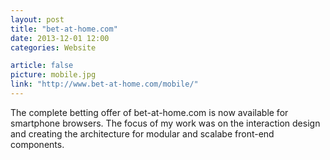 ```yaml
---
layout: post
title: "bet-at-home.com"
date: 2013-12-01 12:00
categories: Website

article: false
picture: mobile.jpg
link: "http://www.bet-at-home.com/mobile/"
---
```


The complete betting offer of bet-at-home.com is now available for smartphone browsers. The focus of my work was on the interaction design and creating the architecture for modular and scalabe front-end components.